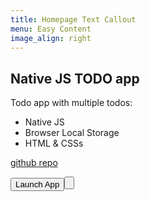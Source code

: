 ```yaml
---
title: Homepage Text Callout
menu: Easy Content
image_align: right
---
```


## Native JS TODO app

Todo app with multiple todos:

- Native JS
- Browser Local Storage
- HTML & CSSs

[github repo](https://github.com/soltonbaev/native-js-todo-app)

<button>Launch App<button>
